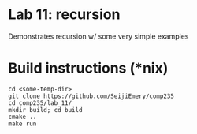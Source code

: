 # Lab 11: recursion

Demonstrates recursion w/ some very simple examples

# Build instructions (\*nix)
    cd <some-temp-dir>
    git clone https://github.com/SeijiEmery/comp235
    cd comp235/lab_11/
    mkdir build; cd build
    cmake ..
    make run
